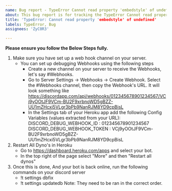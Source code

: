 ```yaml
---
name: Bug report - TypeError Cannot read property 'embedstyle' of undefined
about: This bug report is for tracking the TypeError Cannot read property 'embedstyle' of undefined weeoe ONLY, Please do not use it for anything else
title: 'TypeError: Cannot read property 'embedstyle' of undefined'
labels: TypeError, Bug
assignees: 'ZyC0R3'

---
```


**Please ensure you follow the Below Steps fully.**
1. Make sure you have set up a web hook channel on your server. 
    * You can set up debugging Webhooks using the following steps
        * Create a new channel on your server to receive the Webhooks, let's say #Webhooks.
        * Go to Server Settings -> Webhooks -> Create Webhook. Select the #Webhooks channel, then copy the Webhook's URL. It will look something like https://discordapp.com/api/webhooks/012345678901234567/VCj9yOOtJF9VCm-BU2F9xrbnoWD5gBZZ-UU1mZHcxi5VLgr3bPb9NanRJM8YD9cpBisL
        * In the Settings tab of your Heroku app add the following Config Variables (values extracted from your URL):
            DISCORD_DEBUG_WEBHOOK_ID : 012345678901234567
            DISCORD_DEBUG_WEBHOOK_TOKEN : VCj9yOOtJF9VCm-BU2F9xrbnoWD5gBZZ-UU1mZHcxi5VLgr3bPb9NanRJM8YD9cpBisL
1. Restart All Dyno's in Heroku
    *  Go to https://dashboard.heroku.com/apps and select your bot.
    *  In the top right of the page select "More" and then "Restart all dynos"
2. Once this is done, And your bot is back online, run the following commands on your discord server
    * !t settings dbfix
    * !t settings updatedb
Note: They need to be ran in the correct order. 
